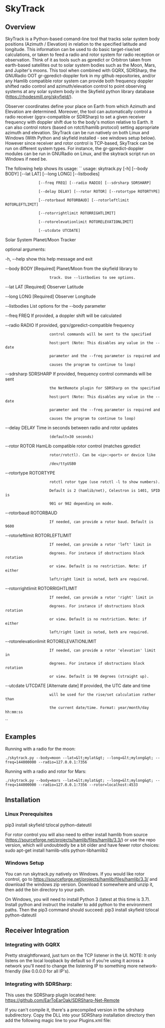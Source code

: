 # SkyTrack

## Overview
SkyTrack is a Python-based comand-line tool that tracks solar system body positions (Azimuth / Elevation) in relation to the specified latitude and longitude.  This information can be used to do basic target-rise/set calculations, or taken to feed a radio and rotor system for radio reception or observation.  Think of it as tools such as gpredict or Orbitron taken from earth-based satellites out to solar system bodies such as the Moon, Mars, and Jupiter's moons.  This tool when combined with GQRX, SDRSharp, the GNURadio OOT gr-gpredict-doppler fork in my github repositories, and/or any Hamlib compatible rotor system can provide both frequency doppler shifted radio control and azimuth/elevation control to point observing systems at any solar system body in the Skyfield python library database (https://rhodesmill.org/skyfield/).

Observer coordinates define your place on Earth from which Azimuth and Elevation are determined.  Moreover, the tool can automatically control a radio receiver (gqrx-compatible or SDRSharp) to set a given receiver frequency with doppler shift due to the body's motion relative to Earth.  It can also control rotors (based on rotctl/hamlib protocol) setting appropriate azimuth and elevation.  SkyTrack can be run natively on both Linux and Windows (With Python and skyfield installed - see windows setup below).  However since receiver and rotor control is TCP-based, SkyTrack can be run on different system types.  For instance, the gr-gpredict-doppler modules can be run in GNURadio on Linux, and the skytrack script run on WIndows if need be.

The following help shows its usage:
``
usage: skytrack.py [-h] [--body BODY] [--lat LAT] [--long LONG] [--listbodies]

                   [--freq FREQ] [--radio RADIO] [--sdrsharp SDRSHARP]

                   [--delay DELAY] [--rotor ROTOR] [--rotortype ROTORTYPE]

                   [--rotorbaud ROTORBAUD] [--rotorleftlimit ROTORLEFTLIMIT]

                   [--rotorrightlimit ROTORRIGHTLIMIT]

                   [--rotorelevationlimit ROTORELEVATIONLIMIT]

                   [--utcdate UTCDATE]


Solar System Planet/Moon Tracker


optional arguments:

  -h, --help            show this help message and exit

  --body BODY           [Required] Planet/Moon from the skyfield library to

                        track. Use --listbodies to see options.

  --lat LAT             [Required] Observer Latitude

  --long LONG           [Required] Observer Longitude

  --listbodies          List options for the --body parameter

  --freq FREQ           If provided, a doppler shift will be calculated

  --radio RADIO         If provided, gqrx/gpredict-compatible frequency

                        control commands will be sent to the specified

                        host:port (Note: This disables any value in the --date

                        parameter and the --freq parameter is required and

                        causes the program to continue to loop)

  --sdrsharp SDRSHARP   If provided, frequency control commands will be sent

                        the NetRemote plugin for SDRSharp on the specified

                        host:port (Note: This disables any value in the --date

                        parameter and the --freq parameter is required and

                        causes the program to continue to loop)

  --delay DELAY         Time in seconds between radio and rotor updates

                        (default=30 seconds)

  --rotor ROTOR         HamLib compatible rotor control (matches gpredict

                        rotor/rotctl). Can be <ip>:<port> or device like

                        /dev/ttyUSB0

  --rotortype ROTORTYPE

                        rotctl rotor type (use rotctl -l to show numbers).

                        Default is 2 (hamlib/net), Celestron is 1401, SPID is

                        901 or 902 depending on mode.

  --rotorbaud ROTORBAUD

                        If needed, can provide a rotor baud. Default is 9600

  --rotorleftlimit ROTORLEFTLIMIT

                        If needed, can provide a rotor 'left' limit in

                        degrees. For instance if obstructions block rotation

                        or view. Default is no restriction. Note: if either

                        left/right limit is noted, both are required.

  --rotorrightlimit ROTORRIGHTLIMIT

                        If needed, can provide a rotor 'right' limit in

                        degrees. For instance if obstructions block rotation

                        or view. Default is no restriction. Note: if either

                        left/right limit is noted, both are required.

  --rotorelevationlimit ROTORELEVATIONLIMIT

                        If needed, can provide a rotor 'elevation' limit in

                        degrees. For instance if obstructions block rotation

                        or view. Default is 90 degrees (straight up).

  --utcdate UTCDATE     [Alternate date] If provided, the UTC date and time

                        will be used for the rise/set calculation rather than

                        the current date/time. Format: year/month/day hh:mm:ss
``

## Examples
Running with a radio for the moon:

``./skytrack.py --body=moon --lat=&lt;mylat&gt; --long=&lt;mylong&gt; --freq=144000000 --radio=127.0.0.1:7356``


Running with a radio and rotor for Mars:

``./skytrack.py --body=mars --lat=&lt;mylat&gt; --long=&lt;mylong&gt; --freq=144000000 --radio=127.0.0.1:7356 --rotor=localhost:4533``


## Installation

### Linux Prerequisites
pip3 install skyfield tzlocal python-dateutil

For rotor control you will also need to either install hamlib from source (https://sourceforge.net/projects/hamlib/files/hamlib/3.3/) or use the repo version, which will undoubtedly be a bit older and have fewer rotor choices:
sudo apt-get install hamlib-utils python-libhamlib2


### Windows Setup
You can run skytrack.py natively on Windows.  If you would like rotor control, go to https://sourceforge.net/projects/hamlib/files/hamlib/3.3/ and download the windows zip version.  Download it somewhere and unzip it, then add the bin directory to your path.

On Windows, you will need to install Python 3 (latest at this time is 3.7).  Install python and instruct the installer to add python to the environment paths.  Then the pip3 command should succeed:
pip3 install skyfield tzlocal python-dateutil

## Receiver Integration

### Integrating with GQRX
Pretty straightforward, just turn on the TCP listener in the UI.  NOTE: It only listens on the local loopback by default so if you're using it across a network you'll need to change the listening IP to something more network-friendly (like 0.0.0.0 for all IP's).

### Integrating with SDRSharp:
This uses the SDRSharp plugin located here:
https://github.com/EarToEarOak/SDRSharp-Net-Remote

If you can't compile it, there's a precompiled version in the sdrsharp subdirectory.  Copy the DLL into your SDRSharp installation directory then add the following magic line to your Plugins.xml file:
  <add key="NetRemote" value="SDRSharp.NetRemote.NetRemotePlugin,SDRSharp.NetRemote" />


